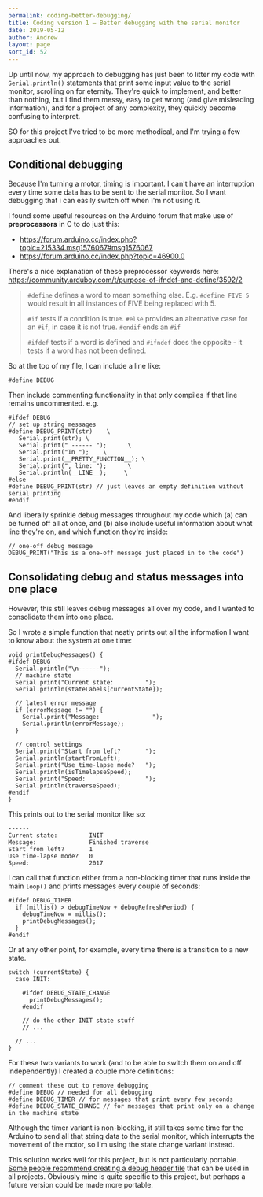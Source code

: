 ```yaml
---
permalink: coding-better-debugging/
title: Coding version 1 – Better debugging with the serial monitor
date: 2019-05-12
author: Andrew
layout: page
sort_id: 52
---
```


Up until now, my approach to debugging has just been to litter my code with `Serial.println()` statements that print some input value to the serial monitor, scrolling on for eternity. They're quick to implement, and better than nothing, but I find them messy, easy to get wrong (and give misleading information), and for a project of any complexity, they quickly become confusing to interpret.

SO for this project I've tried to be more methodical, and I'm trying a few approaches out.

## Conditional debugging

Because I'm turning a motor, timing is important. I can't have an interruption every time some data has to be sent to the serial monitor. So I want debugging that i can easily switch off when I'm not using it. 

I found some useful resources on the Arduino forum that make use of  __preprocessors__ in C to do just this:

* <https://forum.arduino.cc/index.php?topic=215334.msg1576067#msg1576067>
* <https://forum.arduino.cc/index.php?topic=46900.0>

There's a nice explanation of these preprocessor keywords here: <https://community.arduboy.com/t/purpose-of-ifndef-and-define/3592/2>


> `#define` defines a word to mean something else.
> E.g. `#define FIVE 5` would result in all instances of FIVE being replaced with 5.
>
> `#if` tests if a condition is true.
> `#else` provides an alternative case for an `#if`, in case it is not true.
> `#endif` ends an `#if`
>
> `#ifdef` tests if a word is defined and `#ifndef` does the opposite - it tests if a word has not been defined.

So at the top of my file, I can include a line like: 

```
#define DEBUG
```

Then include commenting functionality in that only compiles if that line remains uncommented. e.g. 

```
#ifdef DEBUG
// set up string messages
#define DEBUG_PRINT(str)    \
   Serial.print(str); \
   Serial.print(" ------ ");      \ 
   Serial.print("In ");    \
   Serial.print(__PRETTY_FUNCTION__); \
   Serial.print(", line: ");      \
   Serial.println(__LINE__);     \   
#else
#define DEBUG_PRINT(str) // just leaves an empty definition without serial printing
#endif
```

And liberally sprinkle debug messages throughout my code which (a) can be turned off all at once, and (b) also include useful information about what line they're on, and which function they're inside:

```
// one-off debug message
DEBUG_PRINT("This is a one-off message just placed in to the code")
```

## Consolidating debug and status messages into one place

However, this still leaves debug messages all over my code, and I wanted to consolidate them into one place. 

So I wrote a simple function that neatly prints out all the information I want to know about the system at one time:

```
void printDebugMessages() {
#ifdef DEBUG  
  Serial.println("\n------");
  // machine state
  Serial.print("Current state:         ");
  Serial.println(stateLabels[currentState]);

  // latest error message
  if (errorMessage != "") {
    Serial.print("Message:               ");
    Serial.println(errorMessage);
  }

  // control settings
  Serial.print("Start from left?       ");
  Serial.println(startFromLeft);
  Serial.print("Use time-lapse mode?   ");
  Serial.println(isTimelapseSpeed);
  Serial.print("Speed:                 ");
  Serial.println(traverseSpeed);
#endif
}
```

This prints out to the serial monitor like so:

```
------
Current state:         INIT
Message:               Finished traverse
Start from left?       1
Use time-lapse mode?   0
Speed:                 2017
```

I can call that function either from a non-blocking timer that runs inside the main `loop()` and prints messages every couple of seconds:

```
#ifdef DEBUG_TIMER
  if (millis() > debugTimeNow + debugRefreshPeriod) {
    debugTimeNow = millis();
    printDebugMessages();
  }
#endif
```

Or at any other point, for example, every time there is a transition to a new state. 

```
switch (currentState) {
  case INIT:
    
    #ifdef DEBUG_STATE_CHANGE
      printDebugMessages();
    #endif
  
    // do the other INIT state stuff
    // ...
    
  // ...
}  

```

For these two variants to work (and to be able to switch them on and off independently) I created a couple more definitions:

```
// comment these out to remove debugging
#define DEBUG // needed for all debugging
#define DEBUG_TIMER // for messages that print every few seconds
#define DEBUG_STATE_CHANGE // for messages that print only on a change in the machine state
```

Although the timer variant is non-blocking, it still takes some time for the Arduino to send all that string data to the serial monitor, which interrupts the movement of the motor, so I'm using the state change variant instead.

This solution works well for this project, but is not particularly portable. [Some people recommend creating a debug header file](https://forum.arduino.cc/index.php?topic=46900.msg338652#msg338652) that can be used in all projects. Obviously mine is quite specific to this project, but perhaps a future version could be made more portable.


